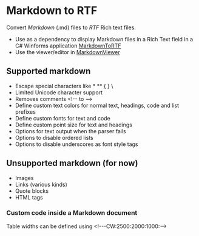 # Markdown to RTF

Convert *Markdown* (.md) files to *RTF* Rich text files.

- Use as a dependency to display Markdown files in a Rich Text field in a C# Winforms application [MarkdownToRTF](https://github.com/snjo/MarkdownToRtf/tree/master/MarkdownToRtf)
- Use the viewer/editor in [MarkdownViewer](https://github.com/snjo/MarkdownToRtf/tree/master/MarkdownViewer)

## Supported markdown

- Escape special characters like \* \** \{ \} \\
- Limited Unicode character support
- Removes comments <\!-- to -->
- Define custom text colors for normal text, headings, code and list prefixes
- Define custom fonts for text and code
- Define custom point size for text and headings
- Options for text output when the parser fails
- Options to disable ordered lists
- Options to disable underscores as font style tags

## Unsupported markdown (for now)

- Images
- Links (various kinds)
- Quote blocks
- HTML tags

### Custom code inside a Markdown document

Table widths can be defined using <\!---CW:2500:2000:1000:-->
